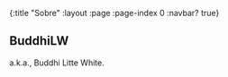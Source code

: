{:title "Sobre"
 :layout :page
 :page-index 0
 :navbar? true}

## BuddhiLW 

a.k.a., Buddhi Litte White.
